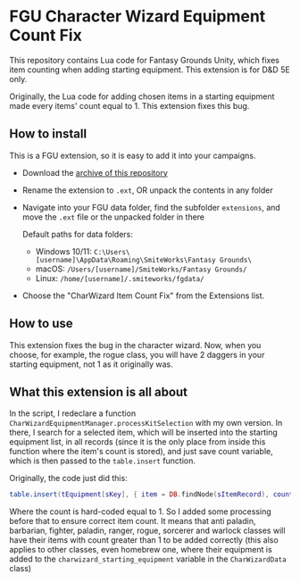 # FGU Character Wizard Equipment Count Fix

This repository contains Lua code for Fantasy Grounds Unity, which fixes item counting when adding starting equipment. This extension is for D&D 5E only.

Originally, the Lua code for adding chosen items in a starting equipment made every items' count equal to 1. This extension fixes this bug.

## How to install

This is a FGU extension, so it is easy to add it into your campaigns.

* Download the [archive of this repository](https://github.com/ClickerOfThings/FGU-CharWizard-Equip-Count-Fix/archive/refs/heads/main.zip)
* Rename the extension to `.ext`, OR unpack the contents in any folder
* Navigate into your FGU data folder, find the subfolder `extensions`, and move the `.ext` file or the unpacked folder in there

  Default paths for data folders:

  * Windows 10/11: `C:\Users\[username]\AppData\Roaming\SmiteWorks\Fantasy Grounds\`
  * macOS: `/Users/[username]/SmiteWorks/Fantasy Grounds/`
  * Linux: `/home/[username]/.smiteworks/fgdata/`
* Choose the "CharWizard Item Count Fix" from the Extensions list.

## How to use

This extension fixes the bug in the character wizard. Now, when you choose, for example, the rogue class, you will have 2 daggers in your starting equipment, not 1 as it originally was.

## What this extension is all about

In the script, I redeclare a function `CharWizardEquipmentManager.processKitSelection` with my own version. In there, I search for a selected item, which will be inserted into the starting equipment list, in all records (since it is the only place from inside this function where the item's count is stored), and just save count variable, which is then passed to the `table.insert` function.

Originally, the code just did this:
```lua
table.insert(tEquipment[sKey], { item = DB.findNode(sItemRecord), count = 1 });
```
Where the count is hard-coded equal to 1. So I added some processing before that to ensure correct item count.
It means that anti paladin, barbarian, fighter, paladin, ranger, rogue, sorcerer and warlock classes will have their items with count greater than 1 to be added correctly (this also applies to other classes, even homebrew one, where their equipment is added to the `charwizard_starting_equipment` variable in the `CharWizardData` class)